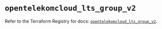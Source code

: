 # `opentelekomcloud_lts_group_v2`

Refer to the Terraform Registry for docs: [`opentelekomcloud_lts_group_v2`](https://registry.terraform.io/providers/opentelekomcloud/opentelekomcloud/1.36.46/docs/resources/lts_group_v2).
